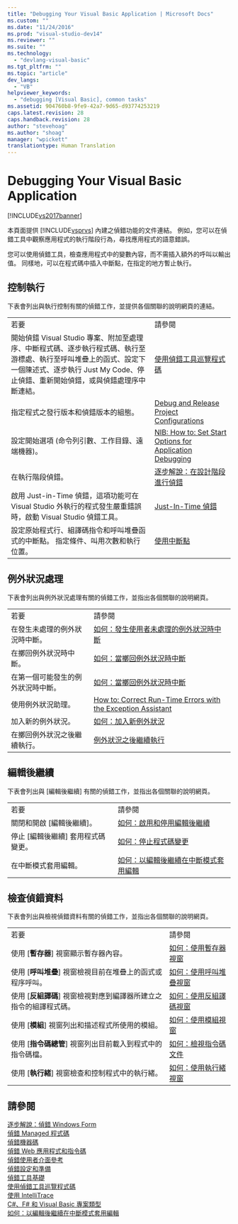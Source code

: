 ```yaml
---
title: "Debugging Your Visual Basic Application | Microsoft Docs"
ms.custom: ""
ms.date: "11/24/2016"
ms.prod: "visual-studio-dev14"
ms.reviewer: ""
ms.suite: ""
ms.technology: 
  - "devlang-visual-basic"
ms.tgt_pltfrm: ""
ms.topic: "article"
dev_langs: 
  - "VB"
helpviewer_keywords: 
  - "debugging [Visual Basic], common tasks"
ms.assetid: 904760b8-9fe9-42a7-9d65-d93774253219
caps.latest.revision: 28
caps.handback.revision: 28
author: "stevehoag"
ms.author: "shoag"
manager: "wpickett"
translationtype: Human Translation
---
```

# Debugging Your Visual Basic Application
[!INCLUDE[vs2017banner](../../csharp/includes/vs2017banner.md)]

本頁面提供 [!INCLUDE[vsprvs](../../csharp/includes/vsprvs_md.md)] 內建之偵錯功能的文件連結。  例如，您可以在偵錯工具中觀察應用程式的執行階段行為，尋找應用程式的語意錯誤。  
  
 您可以使用偵錯工具，檢查應用程式中的變數內容，而不需插入額外的呼叫以輸出值。  同樣地，可以在程式碼中插入中斷點，在指定的地方暫止執行。  
  
## 控制執行  
 下表會列出與執行控制有關的偵錯工作，並提供各個關聯的說明網頁的連結。  
  
|||  
|-|-|  
|若要|請參閱|  
|開始偵錯 Visual Studio 專案、附加至處理序、中斷程式碼、逐步執行程式碼、執行至游標處、執行至呼叫堆疊上的函式、設定下一個陳述式、逐步執行 Just My Code、停止偵錯、重新開始偵錯，或與偵錯處理序中斷連結。|[使用偵錯工具巡覽程式碼](/visual-studio/debugger/navigating-through-code-with-the-debugger)|  
|指定程式之發行版本和偵錯版本的組態。|[Debug and Release Project Configurations](http://msdn.microsoft.com/zh-tw/0440b300-0614-4511-901a-105b771b236e)|  
|設定開始選項 \(命令列引數、工作目錄、遠端機器\)。|[NIB: How to: Set Start Options for Application Debugging](http://msdn.microsoft.com/zh-tw/ce792058-7bac-4dd6-858b-466e872687b8)|  
|在執行階段偵錯。|[逐步解說：在設計階段進行偵錯](../Topic/Walkthrough:%20Debugging%20at%20Design%20Time.md)|  
|啟用 Just\-in\-Time 偵錯，這項功能可在 Visual Studio 外執行的程式發生嚴重錯誤時，啟動 Visual Studio 偵錯工具。|[Just\-In\-Time 偵錯](/visual-studio/debugger/just-in-time-debugging-in-visual-studio)|  
|設定原始程式行、組譯碼指令和呼叫堆疊函式的中斷點。  指定條件、叫用次數和執行位置。|[使用中斷點](/visual-studio/debugger/using-breakpoints)|  
  
## 例外狀況處理  
 下表會列出與例外狀況處理有關的偵錯工作，並指出各個關聯的說明網頁。  
  
|||  
|-|-|  
|若要|請參閱|  
|在發生未處理的例外狀況時中斷。|[如何：發生使用者未處理的例外狀況時中斷](../Topic/How%20to:%20Break%20on%20User-Unhandled%20Exceptions.md)|  
|在擲回例外狀況時中斷。|[如何：當擲回例外狀況時中斷](../Topic/How%20to:%20Break%20When%20an%20Exception%20is%20Thrown.md)|  
|在第一個可能發生的例外狀況時中斷。|[如何：當擲回例外狀況時中斷](../Topic/How%20to:%20Break%20When%20an%20Exception%20is%20Thrown.md)|  
|使用例外狀況助理。|[How to: Correct Run\-Time Errors with the Exception Assistant](../Topic/How%20to:%20Correct%20Run-Time%20Errors%20with%20the%20Exception%20Assistant.md)|  
|加入新的例外狀況。|[如何：加入新例外狀況](../Topic/How%20to:%20Add%20New%20Exceptions.md)|  
|在擲回例外狀況之後繼續執行。|[例外狀況之後繼續執行](/visual-studio/debugger/continuing-execution-after-an-exception)|  
  
## 編輯後繼續  
 下表會列出與 \[編輯後繼續\] 有關的偵錯工作，並指出各個關聯的說明網頁。  
  
|||  
|-|-|  
|若要|請參閱|  
|關閉和開啟 \[編輯後繼續\]。|[如何：啟用和停用編輯後繼續](../Topic/How%20to:%20Enable%20and%20Disable%20Edit%20and%20Continue.md)|  
|停止 \[編輯後繼續\] 套用程式碼變更。|[如何：停止程式碼變更](../Topic/How%20to:%20Stop%20Code%20Changes.md)|  
|在中斷模式套用編輯。|[如何：以編輯後繼續在中斷模式套用編輯](../Topic/How%20to:%20Apply%20Edits%20in%20Break%20Mode%20with%20Edit%20and%20Continue.md)|  
  
## 檢查偵錯資料  
 下表會列出與檢視偵錯資料有關的偵錯工作，並指出各個關聯的說明網頁。  
  
|||  
|-|-|  
|若要|請參閱|  
|使用 \[**暫存器**\] 視窗顯示暫存器內容。|[如何：使用暫存器視窗](../Topic/How%20to:%20Use%20the%20Registers%20Window.md)|  
|使用 \[**呼叫堆疊**\] 視窗檢視目前在堆疊上的函式或程序呼叫。|[如何：使用呼叫堆疊視窗](../Topic/How%20to:%20Use%20the%20Call%20Stack%20Window.md)|  
|使用 \[**反組譯碼**\] 視窗檢視對應到編譯器所建立之指令的組譯程式碼。|[如何：使用反組譯碼視窗](../Topic/How%20to:%20Use%20the%20Disassembly%20Window.md)|  
|使用 \[**模組**\] 視窗列出和描述程式所使用的模組。|[如何：使用模組視窗](../Topic/How%20to:%20Use%20the%20Modules%20Window.md)|  
|使用 \[**指令碼總管**\] 視窗列出目前載入到程式中的指令碼檔。|[如何：檢視指令碼文件](../Topic/How%20to:%20View%20Script%20Documents.md)|  
|使用 \[**執行緒**\] 視窗檢查和控制程式中的執行緒。|[如何：使用執行緒視窗](../Topic/How%20to:%20Use%20the%20Threads%20Window.md)|  
  
## 請參閱  
 [逐步解說：偵錯 Windows Form](../Topic/Walkthrough:%20Debugging%20a%20Windows%20Form.md)   
 [偵錯 Managed 程式碼](/visual-studio/debugger/debugging-managed-code)   
 [偵錯機器碼](/visual-studio/debugger/debugging-native-code)   
 [偵錯 Web 應用程式和指令碼](/visual-studio/debugger/debugging-web-applications-and-script)   
 [偵錯使用者介面參考](/visual-studio/debugger/debugging-user-interface-reference)   
 [偵錯設定和準備](/visual-studio/debugger/debugger-settings-and-preparation)   
 [偵錯工具基礎](/visual-studio/debugger/debugger-basics)   
 [使用偵錯工具巡覽程式碼](/visual-studio/debugger/navigating-through-code-with-the-debugger)   
 [使用 IntelliTrace](/visual-studio/debugger/intellitrace)   
 [C\#、F\# 和 Visual Basic 專案類型](../Topic/Debugging%20Preparation:%20C%23,%20F%23,%20and%20Visual%20Basic%20Project%20Types.md)   
 [如何：以編輯後繼續在中斷模式套用編輯](../Topic/How%20to:%20Apply%20Edits%20in%20Break%20Mode%20with%20Edit%20and%20Continue.md)